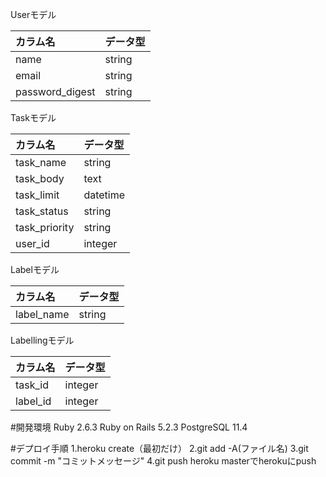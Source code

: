 Userモデル

| カラム名 | データ型 |
| :----- | :---- |
|  name  |  string  |
|  email  |  string  |
| password_digest | string |


 Taskモデル


| カラム名 | データ型 |
| :----- | :----- |
| task_name | string |
| task_body | text |
| task_limit | datetime |
| task_status | string |
| task_priority | string |
| user_id|integer |

Labelモデル

| カラム名 | データ型 |
| :--- | :--- |
| label_name | string |


Labellingモデル


| カラム名 | データ型 |
| :--- | :--- |
| task_id | integer |
| label_id | integer |

#開発環境
Ruby 2.6.3
Ruby on Rails 5.2.3
PostgreSQL 11.4

#デプロイ手順
1.heroku create（最初だけ）
2.git add -A(ファイル名)
3.git commit -m "コミットメッセージ"
4.git push heroku masterでherokuにpush
